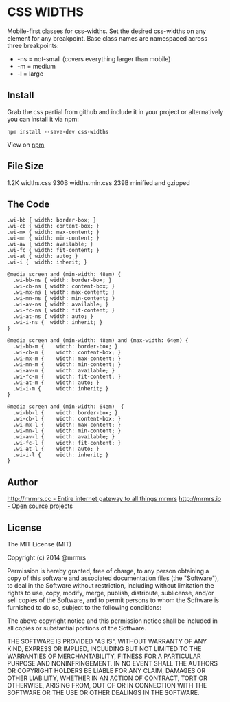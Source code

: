 # CSS WIDTHS

  Mobile-first classes for css-widths.
  Set the desired css-widths on any element for any breakpoint.
  Base class names are namespaced across three breakpoints:

*  -ns = not-small (covers everything larger than mobile)
*  -m  = medium
*  -l  = large

## Install
Grab the css partial from github and include it in your project or alternatively
you can install it via npm:
```
npm install --save-dev css-widths
```
View on [npm](https://www.npmjs.org/package/css-widths)


## File Size

1.2K widths.css
930B widths.min.css 
239B minified and gzipped

## The Code
```
.wi-bb { width: border-box; }
.wi-cb { width: content-box; }
.wi-mx { width: max-content; }
.wi-mn { width: min-content; }
.wi-av { width: available; }
.wi-fc { width: fit-content; }
.wi-at { width: auto; }
.wi-i {  width: inherit; }

@media screen and (min-width: 48em) {
  .wi-bb-ns { width: border-box; }
  .wi-cb-ns { width: content-box; }
  .wi-mx-ns { width: max-content; }
  .wi-mn-ns { width: min-content; }
  .wi-av-ns { width: available; }
  .wi-fc-ns { width: fit-content; }
  .wi-at-ns { width: auto; }
  .wi-i-ns {  width: inherit; }
}

@media screen and (min-width: 48em) and (max-width: 64em) {
  .wi-bb-m {    width: border-box; }
  .wi-cb-m {    width: content-box; }
  .wi-mx-m {    width: max-content; }
  .wi-mn-m {    width: min-content; }
  .wi-av-m {    width: available; }
  .wi-fc-m {    width: fit-content; }
  .wi-at-m {    width: auto; }
  .wi-i-m {     width: inherit; }
}

@media screen and (min-width: 64em)  {
  .wi-bb-l {    width: border-box; }
  .wi-cb-l {    width: content-box; }
  .wi-mx-l {    width: max-content; }
  .wi-mn-l {    width: min-content; }
  .wi-av-l {    width: available; }
  .wi-fc-l {    width: fit-content; }
  .wi-at-l {    width: auto; }
  .wi-i-l {     width: inherit; }
}

```

## Author

[http://mrmrs.cc - Entire internet gateway to all things mrmrs](http://mrmrs.cc)
[http://mrmrs.io - Open source projects](http://mrmrs.io)

## License

The MIT License (MIT)

Copyright (c) 2014 @mrmrs

Permission is hereby granted, free of charge, to any person obtaining a copy
of this software and associated documentation files (the "Software"), to deal
in the Software without restriction, including without limitation the rights
to use, copy, modify, merge, publish, distribute, sublicense, and/or sell
copies of the Software, and to permit persons to whom the Software is
furnished to do so, subject to the following conditions:

The above copyright notice and this permission notice shall be included in
all copies or substantial portions of the Software.

THE SOFTWARE IS PROVIDED "AS IS", WITHOUT WARRANTY OF ANY KIND, EXPRESS OR
IMPLIED, INCLUDING BUT NOT LIMITED TO THE WARRANTIES OF MERCHANTABILITY,
FITNESS FOR A PARTICULAR PURPOSE AND NONINFRINGEMENT. IN NO EVENT SHALL THE
AUTHORS OR COPYRIGHT HOLDERS BE LIABLE FOR ANY CLAIM, DAMAGES OR OTHER
LIABILITY, WHETHER IN AN ACTION OF CONTRACT, TORT OR OTHERWISE, ARISING FROM,
OUT OF OR IN CONNECTION WITH THE SOFTWARE OR THE USE OR OTHER DEALINGS IN
THE SOFTWARE.

